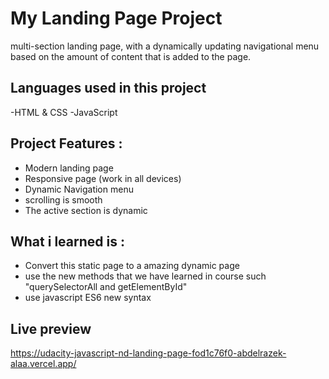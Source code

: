 # My Landing Page Project

multi-section landing page, with a dynamically updating navigational menu based on the amount of content that is added to the page.

## Languages used in this project

-HTML & CSS
-JavaScript

## Project Features :

- Modern landing page
- Responsive page (work in all devices)
- Dynamic Navigation menu
- scrolling is smooth
- The active section is dynamic

## What i learned is :

- Convert this static page to a amazing dynamic page
- use the new methods that we have learned in course such "querySelectorAll and getElementById"
- use javascript ES6 new syntax

## Live preview
https://udacity-javascript-nd-landing-page-fod1c76f0-abdelrazek-alaa.vercel.app/
